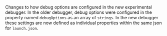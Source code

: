 Changes to how debug options are configured in the new experimental debugger. 
In the older debugger, debug options were configured in the property named `debugOptions` as an array of `strings`. 
In the new debugger these settings are now defined as individual properties within the same json for `launch.json`.
